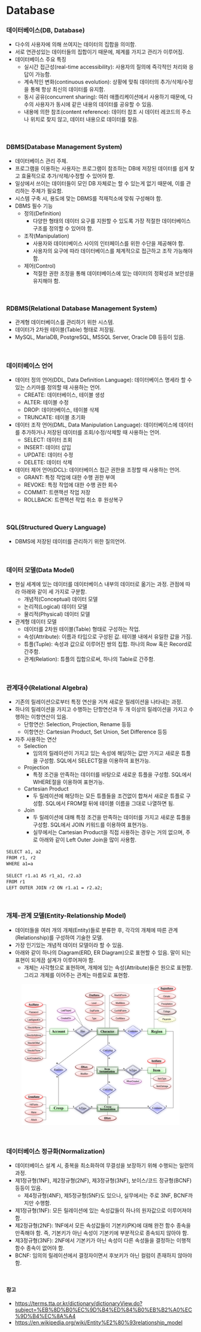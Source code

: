# Database

### 데이터베이스(DB, Database)
* 다수의 사용자에 의해 쓰여지는 데이터의 집합을 의미함.
* 서로 연관성있는 데이터들의 집합이기 때문에, 체계를 가지고 관리가 이루어짐.
* 데이터베이스 주요 특징
	* 실시간 접근성(real-time accessibility): 사용자의 질의에 즉각적인 처리와 응답이 가능함.
	* 계속적인 변화(continuous evolution): 상황에 맞춰 데이터의 추가/삭제/수정을 통해 항상 최신의 데이터를 유지함.
	* 동시 공유(concurrent sharing): 여러 애플리케이션에서 사용하기 때문에, 다수의 사용자가 동시에 같은 내용의 데이터를 공유할 수 있음.
	* 내용에 의한 참조(content reference): 데이터 참조 시 데이터 레코드의 주소나 위치로 찾지 않고, 데이터 내용으로 데이터를 찾음.

<br>

### DBMS(Database Management System)
* 데이터베이스 관리 주체.
* 프로그램을 이용하는 사용자는 프로그램이 참조하는 DB에 저장된 데이터를 쉽게 찾고 효율적으로 추가/삭제/수정할 수 있어야 함.
* 일상에서 쓰이는 데이터들이 모인 DB 자체로는 할 수 있는게 없기 때문에, 이를 관리하는 주체가 필요함.
* 시스템 구축 시, 용도에 맞는 DBMS를 적재적소에 맞춰 구성해야 함.
* DBMS 필수 기능
	* 정의(Definition)
		* 다양한 형태의 데이터 요구를 지원할 수 있도록 가장 적절한 데이터베이스 구조를 정의할 수 있어야 함.
	* 조작(Manipulation)
		* 사용자와 데이터베이스 사이의 인터페이스를 위한 수단을 제공해야 함.
		* 사용자의 요구에 따라 데이터베이스를 체계적으로 접근하고 조작 가능해야 함.
	* 제어(Control)
		* 적절한 권한 조정을 통해 데이터베이스에 있는 데이터의 정확성과 보안성을 유지해야 함.

<br>

### RDBMS(Relational Database Management System)
* 관계형 데이터베이스를 관리하기 위한 시스템.
* 데이터가 2차원 테이블(Table) 형태로 저장됨.
* MySQL, MariaDB, PostgreSQL, MSSQL Server, Oracle DB 등등이 있음.

<br>

### 데이터베이스 언어
* 데이터 정의 언어(DDL, Data Definition Language): 데이터베이스 명세라 할 수 있는 스키마를 정의할 때 사용하는 언어.
	* CREATE: 데이터베이스, 테이블 생성
	* ALTER: 테이블 수정
	* DROP: 데이터베이스, 테이블 삭제
	* TRUNCATE: 테이블 초기화
* 데이터 조작 언어(DML, Data Manipulation Language): 데이터베이스에 데이터를 추가하거나 저장된 데이터를 조회/수정/삭제할 때 사용하는 언어.
	* SELECT: 데이터 조회
	* INSERT: 데이터 삽입
	* UPDATE: 데이터 수정
	* DELETE: 데이터 삭제
* 데이터 제어 언어(DCL): 데이터베이스 접근 권한을 조정할 때 사용하는 언어.
	* GRANT: 특정 작업에 대한 수행 권한 부여
	* REVOKE: 특정 작업에 대한 수행 권한 회수
	* COMMIT: 트랜잭션 작업 저장
	* ROLLBACK: 트랜잭션 작업 취소 후 원상복구

<br>

### SQL(Structured Query Language)
* DBMS에 저장된 데이터를 관리하기 위한 질의언어.

<br>

### 데이터 모델(Data Model)
* 현실 세계에 있는 데이터를 데이터베이스 내부의 데이터로 옮기는 과정. 관점에 따라 아래와 같이 세 가지로 구분함.
	* 개념적(Conceptual) 데이터 모델
	* 논리적(Logical) 데이터 모델
	* 물리적(Physical) 데이터 모델
* 관계형 데이터 모델
	* 데이터를 2차원 테이블(Table) 형태로 구성하는 작업.
	* 속성(Attribute): 이름과 타입으로 구성된 값. 테이블 내에서 유일한 값을 가짐.
	* 튜플(Tuple): 속성과 값으로 이루어진 쌍의 집합. 하나의 Row 혹은 Record로 간주함.
	* 관계(Relation): 튜플의 집합으로써, 하나의 Table로 간주함.

<br>

### 관계대수(Relational Algebra)
* 기존의 릴레이션으로부터 특정 연산을 거쳐 새로운 릴레이션을 나타내는 과정.
* 하나의 릴레이션을 가지고 수행하는 단항연산과 두 개 이상의 릴레이션을 가지고 수행하는 이항연산이 있음.
	* 단항연산: Selection, Projection, Rename 등등
	* 이항연산: Cartesian Product, Set Union, Set Difference 등등
* 자주 사용하는 연산
	* Selection
		* 임의의 릴레이션이 가지고 있는 속성에 해당하는 값만 가지고 새로운 튜플을 구성함. SQL에서 SELECT절을 이용하여 표현가능.
	* Projection
		* 특정 조건을 만족하는 데이터를 바탕으로 새로운 튜플을 구성함. SQL에서 WHERE절을 이용하여 표현가능.
	* Cartesian Product
		* 두 릴레이션에 해당하는 모든 튜플들을 조건없이 합쳐서 새로운 튜플로 구성함. SQL에서 FROM절 뒤에 테이블 이름을 그대로 나열하면 됨.
	* Join
		* 두 릴레이션에 대해 특정 조건을 만족하는 데이터를 가지고 새로운 튜플을 구성함. SQL에서 JOIN 키워드를 이용하여 표현가능.
		* 실무에서는 Cartesian Product을 직접 사용하는 경우는 거의 없으며, 주로 아래와 같이 Left Outer Join을 많이 사용함.

```
SELECT a1, a2
FROM r1, r2
WHERE a1=a

SELECT r1.a1 AS r1_a1, r2.a3
FROM r1
LEFT OUTER JOIN r2 ON r1.a1 = r2.a2;
```

<br>

### 개체-관계 모델(Entity-Relationship Model)
* 데이터들을 여러 개의 개체(Entity)들로 분류한 후, 각각의 개체에 따른 관계(Relationship)를 구성하여 기술한 모델.
* 가장 인기있는 개념적 데이터 모델이라 할 수 있음.
* 아래와 같이 하나의 Diagram(ERD, ER Diagram)으로 표현할 수 있음. 말이 되는 표현이 되게끔 설계가 이루어져야 함.
	* 개체는 사각형으로 표현하며, 개체에 있는 속성(Attribute)들은 원으로 표현함. 그리고 개체를 이어주는 관계는 마름모로 표현함.

<figure><img src="./images/ER_Diagram_MMORPG.png" alt=""></figure>

<br>

### 데이터베이스 정규화(Normalization)
* 데이터베이스 설계 시, 중복을 최소화하여 무결성을 보장하기 위해 수행되는 일련의 과정.
* 제1정규형(1NF), 제2정규형(2NF), 제3정규형(3NF), 보이스/코드 정규형(BCNF) 등등이 있음.
	* 제4정규형(4NF), 제5정규형(5NF)도 있으나, 실무에서는 주로 3NF, BCNF까지만 수행함.
* 제1정규형(1NF): 모든 릴레이션에 있는 속성값들이 하나의 원자값으로 이루어져야 함.
* 제2정규형(2NF): 1NF에서 모든 속성값들이 기본키(PK)에 대해 완전 함수 종속을 만족해야 함. 즉, 기본키가 아닌 속성이 기본키에 부분적으로 종속되지 않아야 함.
* 제3정규형(3NF): 2NF에서 기본키가 아닌 속성이 다른 속성들을 결정하는 이행적 함수 종속이 없어야 함.
* BCNF: 임의의 릴레이션에서 결정자이면서 후보키가 아닌 컬럼이 존재하지 않아야 함.

<br>

#### 참고
* https://terms.tta.or.kr/dictionary/dictionaryView.do?subject=%EB%8D%B0%EC%9D%B4%ED%84%B0%EB%B2%A0%EC%9D%B4%EC%8A%A4
* https://en.wikipedia.org/wiki/Entity%E2%80%93relationship_model
